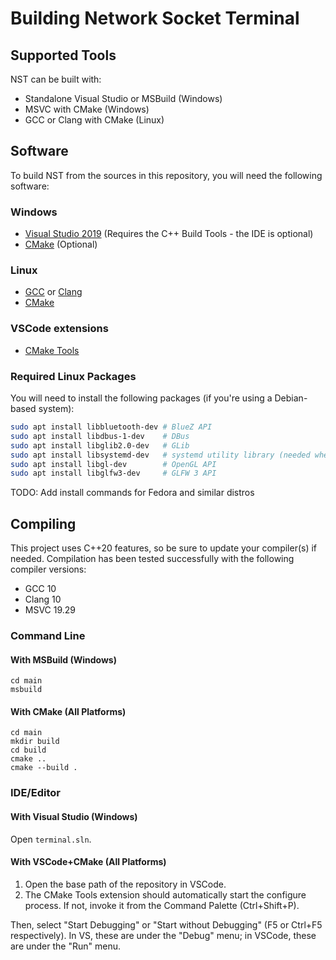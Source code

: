 # Building Network Socket Terminal

## Supported Tools

NST can be built with:

- Standalone Visual Studio or MSBuild (Windows)
- MSVC with CMake (Windows)
- GCC or Clang with CMake (Linux)

## Software

To build NST from the sources in this repository, you will need the following software:

### Windows

- [Visual Studio 2019](https://visualstudio.microsoft.com/) (Requires the C++ Build Tools - the IDE is optional)
- [CMake](https://cmake.org/) (Optional)

### Linux

- [GCC](https://gcc.gnu.org/) or [Clang](https://clang.llvm.org/)
- [CMake](https://cmake.org/)

### VSCode extensions

- [CMake Tools](https://marketplace.visualstudio.com/items?itemName=ms-vscode.cmake-tools)

### Required Linux Packages

You will need to install the following packages (if you're using a Debian-based system):

```bash
sudo apt install libbluetooth-dev # BlueZ API
sudo apt install libdbus-1-dev    # DBus
sudo apt install libglib2.0-dev   # GLib
sudo apt install libsystemd-dev   # systemd utility library (needed when static-linking the above packages)
sudo apt install libgl-dev        # OpenGL API
sudo apt install libglfw3-dev     # GLFW 3 API
```

TODO: Add install commands for Fedora and similar distros

## Compiling

This project uses C++20 features, so be sure to update your compiler(s) if needed. Compilation has been tested successfully with the following compiler versions:

- GCC 10
- Clang 10
- MSVC 19.29

### Command Line

#### With MSBuild (Windows)

```shell
cd main
msbuild
```

#### With CMake (All Platforms)

```shell
cd main
mkdir build
cd build
cmake ..
cmake --build .
```

### IDE/Editor

#### With Visual Studio (Windows)

Open `terminal.sln`.

#### With VSCode+CMake (All Platforms)

1. Open the base path of the repository in VSCode.
2. The CMake Tools extension should automatically start the configure process. If not, invoke it from the Command Palette (Ctrl+Shift+P).

Then, select "Start Debugging" or "Start without Debugging" (F5 or Ctrl+F5 respectively). In VS, these are under the "Debug" menu; in VSCode, these are under the "Run" menu.
